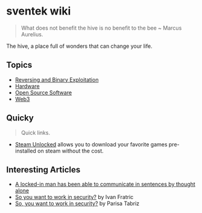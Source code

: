 # sventek wiki

> What does not benefit the hive is no benefit to the bee ~ Marcus Aurelius.

The hive, a place full of wonders that can change your life.

## Topics

- [Reversing and Binary Exploitation](./wiki/reversing.md)
- [Hardware](./wiki/hardware.md)
- [Open Source Software](./wiki/OSS.md)
- [Web3](./wiki/web3.md)

## Quicky

> Quick links.

- [Steam Unlocked](https://steamunlocked.net/) allows you to download your favorite games pre-installed on steam without the cost.

## Interesting Articles

- [A locked-in man has been able to communicate in sentences by thought alone](https://www.technologyreview.com/2022/03/22/1047664/locked-in-patient-bci-communicate-in-sentences/)
- [So you want to work in security?](https://ifsec.blogspot.com/2018/02/so-you-want-to-work-in-security-and-for.html?m=1) by Ivan Fratric
- [So, you want to work in security?](https://www.freecodecamp.org/news/so-you-want-to-work-in-security-bc6c10157d23) by Parisa Tabriz
